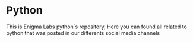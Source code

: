 # Python
This is Enigma Labs python´s repository, Here you can found all related to python that was posted in our differents social media channels
